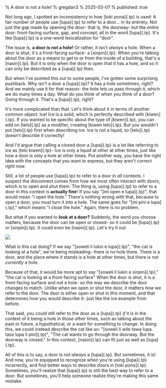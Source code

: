 % A door is not a hole!
% gregdan3
% 2025-03-07
% published: true

Not long ago, I spotted an inconsistency in how [toki pona]{.tp} is used: A fair
number of people use [lupa]{.tp} to refer to a door... in its entirety. Not just
the gap made by opening the door- that is, the doorway- but the entire door: front-facing
surface, gap, and concept, all in the word [lupa]{.tp}. It's like [lupa]{.tp} is
a one-word lexicalization for "door".

The issue is, **a door is not a hole!** Or rather, it isn't _always_ a hole.
When a door is shut, it's a front-facing surface- a [sinpin]{.tp}. When you're
talking about the door as a means to get to or from the inside of a building,
that's a [nasin]{.tp}. But it is only when the door is open that it has a hole,
and so it can only be described as a [lupa]{.tp} then.

But when I've pointed this out to some people, I've gotten some surprising
pushback. Why isn't a door a [lupa]{.tp}? It has a hole sometimes, right? And we
mainly use it for that reason- the hole lets us pass through it, which we do
many times a day. What do you think of when you think of a door? Going through
it. That's a [lupa]{.tp}, right?

It's more complicated than that. Let's think about it in terms of another common
object: Ice! Ice is a solid, which is perfectly described with [kiwen]{.tp}. If
you wanted to be specific about the type of [kiwen]{.tp}, you can add on
[telo]{.tp} as a modifier, creating [kiwen telo]{.tp}. But you wouldn't put [telo]{.tp}
first when describing ice. Ice is not a liquid, so [telo]{.tp} doesn't describe it
correctly!

And I'd argue that calling a closed door a [lupa]{.tp} is a lot like referring
to ice as [telo kiwen]{.tp}- Ice is only a liquid at other at other times, just like
how a door is only a hole at other times. Put another way, you have the right idea
with the concepts that you want to express, but they aren't correct _right now_.

Still, a lot of people use [lupa]{.tp} to refer to a door in _all_ contexts. I
suspect the disconnect comes from how we most often interact with doors, which
is to open and shut them. The thing is, using [lupa]{.tp} to refer to a door in
this context is **actually fine**! If you say "[mi open e lupa]{.tp}", that would
mean "I open the hole." There's nothing wrong with that, because to open a door,
you must turn it into a hole. The same goes for "[mi pini e lupa]{.tp}," which
means "I close the hole." Again, there is no problem.

But what if you wanted to **look at a door?** Suddenly, the word you choose
matters, because the door can be open or closed- so it could be [lupa]{.tp} or
[sinpin]{.tp}. It could even be [nasin]{.tp}. Let's try it out:

![](./soweli-sinpin.jpg)

What is this cat doing? If we say "[soweli li lukin e lupa]{.tp}", "the cat is
looking at a hole", we're being misleading- there is no hole there. There is a
door, and the place where it stands is a hole at other times, but there is not
_currently_ a hole.

Because of that, it would be more apt to say "[soweli li lukin e sinpin]{.tp},"
"the cat is looking at a front-facing surface" When the door is shut, it is a
front-facing surface and not a hole- so the way we describe the door changes to
match. Unlike when we open or shut the door, it matters _how_ we refer to the
door. The door is either open or shut in this moment, and that determines how
you would describe it- just like the ice example from before.

That said, you _could_ still refer to the door as a [lupa]{.tp} _if_ it is in
the context of it being a hole in those other times, such as talking about the
past or future, a hypothetical, or a want for something to change. In doing
this, we could instead describe the cat like so: "[soweli li wile tawa lupa.
taso lupa li pini]{.tp}", "The cat wants to go through the doorway. But the
doorway is closed." In this context, [nasin]{.tp} can fit just as well as
[lupa]{.tp}.

All of this is to say, a door is not _always_ a [lupa]{.tp}. But sometimes, it
is! And now, you're equipped to recognize when you're using [lupa]{.tp}
incorrectly, and find better ways to describe doors in [toki pona]{.tp}. Sometimes,
you'll realize that [lupa]{.tp} is still the best way to refer to a door. But sometimes,
you'll help someone realize they're making this same mistake.
